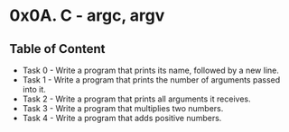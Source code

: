 # 0x0A. C - argc, argv

## Table of Content
* Task 0 - Write a program that prints its name, followed by a new line.
* Task 1 - Write a program that prints the number of arguments passed into it.
* Task 2 - Write a program that prints all arguments it receives.
* Task 3 - Write a program that multiplies two numbers.
* Task 4 - Write a program that adds positive numbers.
